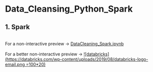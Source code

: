 # Data_Cleansing_Python_Spark
## 1. Spark 
<br>For a non-interactive preview &#8594; [DataCleaning_Spark.ipynb](https://databricks-prod-cloudfront.cloud.databricks.com/public/4027ec902e239c93eaaa8714f173bcfc/6045169530695950/1399775903825682/2454632054800086/latest.html)</br>
<br>For a better non-interactive preview &#8594; [![databricks](https://databricks.com/wp-content/uploads/2019/08/databricks-logo-email.png =100*20)](https://databricks.com/)</br>
